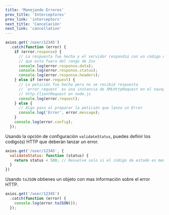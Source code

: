 ```yaml
---
title: 'Manejando Errores'
prev_title: 'Interceptores'
prev_link: 'interceptors'
next_title: 'Cancelación'
next_link: 'cancellation'
---
```


```js
axios.get('/user/12345')
  .catch(function (error) {
    if (error.response) {
      // La respuesta fue hecha y el servidor respondió con un código de estado
      // que esta fuera del rango de 2xx
      console.log(error.response.data);
      console.log(error.response.status);
      console.log(error.response.headers);
    } else if (error.request) {
      // La petición fue hecha pero no se recibió respuesta
      // `error.request` es una instancia de XMLHttpRequest en el navegador y una instancia de
      // http.ClientRequest en node.js
      console.log(error.request);
    } else {
      // Algo paso al preparar la petición que lanzo un Error
      console.log('Error', error.message);
    }
    console.log(error.config);
  });
```

Usando la opción de configuración `validateStatus`, puedes definir los codigo(s) HTTP que deberán lanzar un error.

```js
axios.get('/user/12345', {
  validateStatus: function (status) {
    return status < 500; // Resuelve solo si el código de estado es menor que 500
  }
})
```

Usando `toJSON` obtienes un objeto con mas información sobre el error HTTP.

```js
axios.get('/user/12345')
  .catch(function (error) {
    console.log(error.toJSON());
  });
```